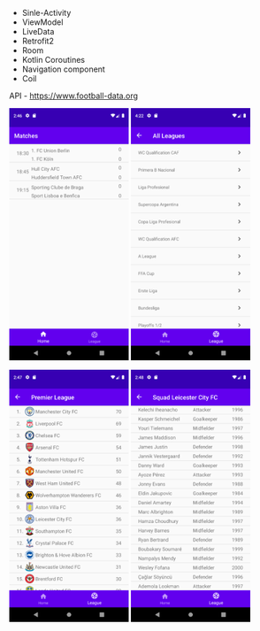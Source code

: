 + Sinle-Activity
+ ViewModel
+ LiveData
+ Retrofit2
+ Room
+ Kotlin Coroutines
+ Navigation component
+ Coil

API - https://www.football-data.org

<img src="https://raw.githubusercontent.com/phantom-nosferatu/FootballCompetitionsApp/master/images/Screenshot_1648813579.png?raw=true" width="216" height="456"> <img src="https://github.com/phantom-nosferatu/FootballCompetitionsApp/blob/master/images/Screenshot_1648819351.png?raw=true" width="216" height="456"> 

<img src="https://github.com/phantom-nosferatu/FootballCompetitionsApp/blob/master/images/Screenshot_1648813669.png?raw=true" width="216" height="456"> <img src="https://github.com/phantom-nosferatu/FootballCompetitionsApp/blob/master/images/Screenshot_1648813699.png?raw=true" width="216" height="456">
